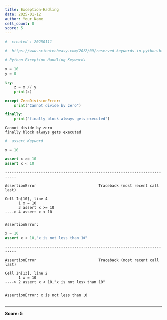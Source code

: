 ```yaml
---
title: Exception-Hadling
date: 2025-01-12
author: Your Name
cell_count: 8
score: 5
---
```


```python
#  created : 20250111
```


```python
#  https://www.scientecheasy.com/2022/09/reserved-keywords-in-python.html/
```


```python
# Python Exception Handling Keywords

```


```python
x = 10
y = 0

try:
    z = x // y 
    print(z)

except ZeroDivisionError:
    print("Cannot divide by zero")

finally:
    print("finally block always gets executed")
```

    Cannot divide by zero
    finally block always gets executed



```python
#  assert Keyword

```


```python
x = 10 

assert x >= 10 
assert x < 10
```


    ---------------------------------------------------------------------------

    AssertionError                            Traceback (most recent call last)

    Cell In[10], line 4
          1 x = 10 
          3 assert x >= 10 
    ----> 4 assert x < 10


    AssertionError: 



```python
x = 10
assert x < 10,"x is not less than 10"
```


    ---------------------------------------------------------------------------

    AssertionError                            Traceback (most recent call last)

    Cell In[13], line 2
          1 x = 10
    ----> 2 assert x < 10,"x is not less than 10"


    AssertionError: x is not less than 10



```python

```


---
**Score: 5**
